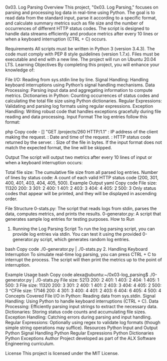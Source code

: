 0x03. Log Parsing
Overview
This project, "0x03. Log Parsing," focuses on parsing and processing log data in real-time using Python. The goal is to read data from the standard input, parse it according to a specific format, and calculate summary metrics such as file size and the number of occurrences of different HTTP status codes. The script is designed to handle data streams efficiently and produce metrics after every 10 lines or when a keyboard interruption (CTRL + C) occurs.

Requirements
All scripts must be written in Python 3 (version 3.4.3).
The code must comply with PEP 8 style guidelines (version 1.7.x).
Files must be executable and end with a new line.
The project will run on Ubuntu 20.04 LTS.
Learning Objectives
By completing this project, you will enhance your knowledge of:

File I/O: Reading from sys.stdin line by line.
Signal Handling: Handling keyboard interruptions using Python’s signal handling mechanisms.
Data Processing: Parsing input data and aggregating information to compute metrics.
Dictionaries in Python: Counting occurrences of status codes and calculating the total file size using Python dictionaries.
Regular Expressions: Validating and parsing log formats using regular expressions.
Exception Handling: Writing robust code that handles exceptions gracefully during file reading and data processing.
Input Format
The log entries follow this format:

php
Copy code
<IP Address> - [<date>] "GET /projects/260 HTTP/1.1" <status code> <file size>
<IP Address>: IP address of the client making the request.
<date>: Date and time of the request.
<status code>: HTTP status code returned by the server.
<file size>: Size of the file in bytes.
If the input format does not match the expected format, the line will be skipped.

Output
The script will output two metrics after every 10 lines of input or when a keyboard interruption occurs:

Total file size: The cumulative file size from all parsed log entries.
Number of lines by status code: A count of each valid HTTP status code (200, 301, 400, 401, 403, 404, 405, 500).
Example Output
yaml
Copy code
File size: 11320
200: 3
301: 2
400: 1
401: 2
403: 3
404: 4
405: 2
500: 3
Only status codes that appear will be printed, and they will be displayed in ascending order.

File Structure
0-stats.py: The script that reads logs from stdin, parses the data, computes metrics, and prints the results.
0-generator.py: A script that generates sample log entries for testing purposes.
How to Run
1. Running the Log Parsing Script
To run the log parsing script, you can provide log entries via stdin. You can test it using the provided 0-generator.py script, which generates random log entries.

bash
Copy code
./0-generator.py | ./0-stats.py
2. Handling Keyboard Interruption
To simulate real-time log parsing, you can press CTRL + C to interrupt the process. The script will then print the metrics up to the point of interruption.

Example Usage
bash
Copy code
alexa@ubuntu:~/0x03-log_parsing$ ./0-generator.py | ./0-stats.py
File size: 5213
200: 2
401: 1
403: 2
404: 1
405: 1
500: 3
File size: 11320
200: 3
301: 2
400: 1
401: 2
403: 3
404: 4
405: 2
500: 3
^CFile size: 17146
200: 4
301: 3
400: 4
401: 2
403: 6
404: 6
405: 4
500: 4
Concepts Covered
File I/O in Python: Reading data from sys.stdin.
Signal Handling: Using Python to handle keyboard interruptions (CTRL + C).
Data Processing: Efficiently parsing input strings to extract the necessary data.
Dictionaries: Storing status code counts and accumulating file sizes.
Exception Handling: Catching errors during parsing and input handling.
Regular Expressions: Optionally using regex to validate log formats (though simple string operations may suffice).
Resources
Python Input and Output
Python Signal Handling
Python Regular Expressions
Python Dictionaries
Python Exceptions
Author
Project developed as part of the ALX Software Engineering curriculum.

License
This project is licensed under the MIT License.
